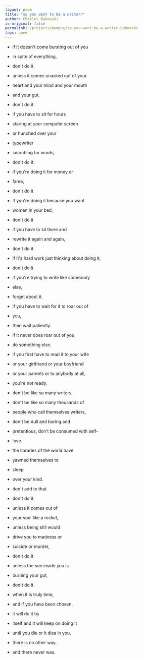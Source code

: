 ```yaml
---
layout: poem
title: "so you want to be a writer?"
author: Charles Bukowski
is-original: false
permalink: /projects/mempoe/so-you-want-be-a-writer-bukowski
tags: poem
---
```


- if it doesn't come bursting out of you
- in spite of everything,
- don't do it.
- unless it comes unasked out of your
- heart and your mind and your mouth
- and your gut,
- don't do it.
- if you have to sit for hours
- staring at your computer screen
- or hunched over your
- typewriter
- searching for words,
- don't do it.
- if you're doing it for money or
- fame,
- don't do it.
- if you're doing it because you want
- women in your bed,
- don't do it.
- if you have to sit there and
- rewrite it again and again,
- don't do it.
- if it's hard work just thinking about doing it,
- don't do it.
- if you're trying to write like somebody
- else,
- forget about it.

- if you have to wait for it to roar out of
- you,
- then wait patiently.
- if it never does roar out of you,
- do something else.

- if you first have to read it to your wife
- or your girlfriend or your boyfriend
- or your parents or to anybody at all,
- you're not ready.

- don't be like so many writers,
- don't be like so many thousands of
- people who call themselves writers,
- don't be dull and boring and
- pretentious, don't be consumed with self-
- love.
- the libraries of the world have
- yawned themselves to
- sleep
- over your kind.
- don't add to that.
- don't do it.
- unless it comes out of
- your soul like a rocket,
- unless being still would
- drive you to madness or
- suicide or murder,
- don't do it.
- unless the sun inside you is
- burning your gut,
- don't do it.

- when it is truly time,
- and if you have been chosen,
- it will do it by
- itself and it will keep on doing it
- until you die or it dies in you.

- there is no other way.

- and there never was.
